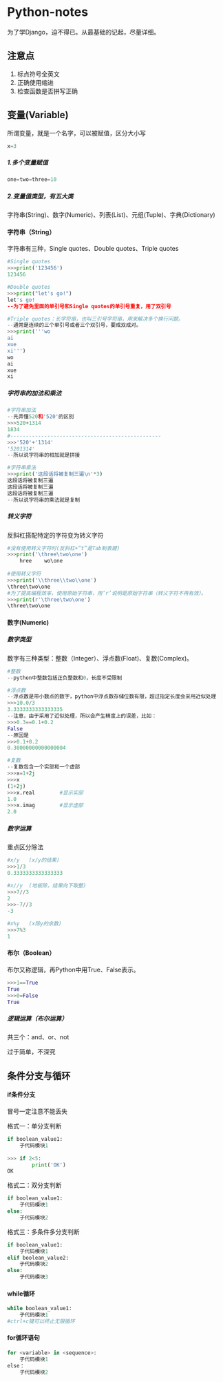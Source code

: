 # Python-notes
为了学Django，迫不得已。从最基础的记起，尽量详细。





## 注意点

1. 标点符号全英文
2. 正确使用缩进
3. 检查函数是否拼写正确





## 变量(Variable)

所谓变量，就是一个名字，可以被赋值，区分大小写

```python
x=3
```

##### 1.多个变量赋值

```python
one=two=three=10
```

##### 2.变量值类型，有五大类

字符串(String)、数字(Numeric)、列表(List)、元组(Tuple)、字典(Dictionary)

#### 字符串（String）

字符串有三种，Single quotes、Double quotes、Triple quotes

```python
#Single quotes
>>>print('123456')
123456

#Double quotes
>>>print("let's go!")
let's go!
--为了避免里面的单引号和Single quotes的单引号重复，用了双引号

#Triple quotes：长字符串，也叫三引号字符串，用来解决多个换行问题。
--通常是连续的三个单引号或者三个双引号，要成双成对。
>>>print('''wo
ai
xue
xi''')
wo
ai
xue
xi
```

##### 字符串的加法和乘法

```python
#字符串加法
--先弄懂520和'520'的区别
>>>520+1314
1834
#-------------------------------------------------
>>>'520'+'1314'
'5201314'
--所以说字符串的相加就是拼接

#字符串乘法
>>>print('这段话将被复制三遍\n'*3)
这段话将被复制三遍
这段话将被复制三遍
这段话将被复制三遍
--所以说字符串的乘法就是复制
```



##### 转义字符

反斜杠搭配特定的字符变为转义字符

```python
#没有使用转义字符时(反斜杠+“t”是Tab制表键)
>>>print('\three\two\one')
	hree	wo\one
    
#使用转义字符
>>>print('\\three\\two\\one')
\three\two\one
#为了提高编程效率，使用原始字符串，用‘r’说明是原始字符串（转义字符不再有效）。
>>>print(r'\three\two\one')
\three\two\one
```



#### 数字(Numeric)

##### 数字类型

数字有三种类型：整数（Integer）、浮点数(Float)、复数(Complex)。

```python
#整数
--python中整数包括正负整数和0，长度不受限制

#浮点数
--浮点数是带小数点的数字，python中浮点数存储位数有限，超过指定长度会采用近似处理
>>>10.0/3
3.3333333333333335
--注意，由于采用了近似处理，所以会产生精度上的误差，比如：
>>>0.3==0.1+0.2
False
--原因是
>>>0.1+0.2
0.30000000000000004

#复数
--复数包含一个实部和一个虚部
>>>x=1+2j
>>>x
(1+2j)
>>>x.real        #显示实部
1.0
>>>x.imag        #显示虚部
2.0
```

##### 数字运算

重点区分除法

```python
#x/y   (x/y的结果)
>>>1/3
0.3333333333333333   

#x//y  (地板除，结果向下取整)
>>>7//3
2
>>>-7//3
-3

#x%y   (x除y的余数)
>>>7%3
1
```

#### 布尔（Boolean）

布尔又称逻辑，再Python中用True、False表示。

```python
>>>1==True
True
>>>0=False
True
```

##### 逻辑运算（布尔运算）

共三个：and、or、not

过于简单，不深究







## 条件分支与循环

#### if条件分支

冒号一定注意不能丢失

格式一：单分支判断

```python
if boolean_value1:
    子代码模块1
    
>>> if 2<5:
	    print('OK')
OK        
```

格式二：双分支判断

```python
if boolean_value1:
    子代码模块1
else:
    子代码模块2
```

格式三：多条件多分支判断

```python
if boolean_value1:
    子代码模块1
elif boolean_value2:
    子代码模块2
else:
    子代码模块3
```

#### while循环

```python
while boolean_value1:
    子代码模块1
#ctrl+c键可以终止无限循环
```

#### for循环语句

```python
for <variable> in <sequence>:
    子代码模块1
else：
    子代码模块2

```

